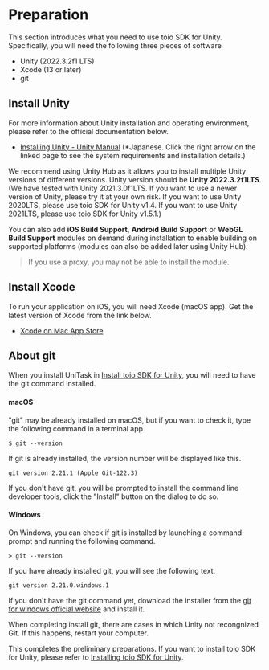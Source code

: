 # Preparation

This section introduces what you need to use toio SDK for Unity. Specifically, you will need the following three pieces of software

- Unity (2022.3.2f1 LTS)
- Xcode (13 or later)
- git

## Install Unity

For more information about Unity installation and operating environment, please refer to the official documentation below.

- [Installing Unity \- Unity Manual](https://docs.unity3d.com/2022.3/Documentation/Manual/GettingStartedInstallingUnity.html)
(*Japanese. Click the right arrow on the linked page to see the system requirements and installation details.)

We recommend using Unity Hub as it allows you to install multiple Unity versions of different versions.
Unity version should be **Unity 2022.3.2f1LTS**. (We have tested with Unity 2021.3.0f1LTS. If you want to use a newer version of Unity, please try it at your own risk. If you want to use Unity 2020LTS, please use toio SDK for Unity v1.4. If you want to use Unity 2021LTS, please use toio SDK for Unity v1.5.1.)

You can also add **iOS Build Support**, **Android Build Support** or **WebGL Build Support** modules on demand during installation to enable building on supported platforms (modules can also be added later using Unity Hub).

> If you use a proxy, you may not be able to install the module.

## Install Xcode

To run your application on iOS, you will need Xcode (macOS app). Get the latest version of Xcode from the link below.

- [‎Xcode on Mac App Store](https://apps.apple.com/app/xcode/id497799835)

## About git

When you install UniTask in [Install toio SDK for Unity](download_sdk.md), you will need to have the git command installed.

#### macOS

"git" may be already installed on macOS, but if you want to check it, type the following command in a terminal app

```
$ git --version
```

If git is already installed, the version number will be displayed like this.

```
git version 2.21.1 (Apple Git-122.3)
```

If you don't have git, you will be prompted to install the command line developer tools, click the "Install" button on the dialog to do so.

#### Windows

On Windows, you can check if git is installed by launching a command prompt and running the following command.

```
> git --version
```

If you have already installed git, you will see the following text.

```
git version 2.21.0.windows.1
```

If you don't have the git command yet, download the installer from the [git for windows official website](https://gitforwindows.org/) and install it.

When completing install git, there are cases in which Unity not recongnized Git. If this happens, restart your computer.

This completes the preliminary preparations. If you want to install toio SDK for Unity, please refer to [Installing toio SDK for Unity](download_sdk.md).

